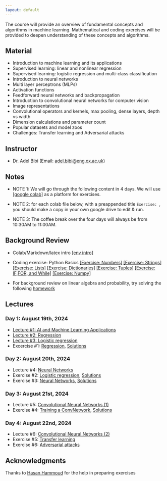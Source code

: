 ```yaml
---
layout: default
---
```


The course will provide an overview of fundamental concepts and algorithms in machine learning. Mathematical and coding exercises will be provided to deepen understanding of these concepts and algorithms.

## Material

* Introduction to machine learning and its applications
* Supervised learning: linear and nonlinear regression
* Supervised learning: logistic regression and multi-class classification 
* Introduction to neural networks
* Multi layer perceptrons (MLPs)
* Activation functions
* Feedforward neural networks and backpropagation
* Introduction to convolutional neural networks for computer vision
* Image representations
* Convolutional operators and kernels, max pooling, dense layers, depth vs width
* Dimension calculations and parameter count
* Popular datasets and model zoos
* Challenges: Transfer learning and Adversarial attacks

## Instructor
* Dr. Adel Bibi (Email: adel.bibi@eng.ox.ac.uk)


##  Notes

* NOTE 1: We will go through the following content in 4 days. We will use [[google colab]](https://colab.research.google.com/) as a platform for exercises.

* NOTE 2: for each colab file below, with a preappended title ``Exercise: ``, you should make a copy in your own google drive to edit & run.

* NOTE 3: The coffee break over the four days will always be from 10:30AM to 11:00AM.


## Background Review

* Colab/Markdown/latex intro [[env intro]](https://colab.research.google.com/drive/1DHVIdXVouXhQmnusmR-JLGBqT2_TsxCF?usp=sharing)

* Coding exercise: Python Basics [[Exercise: Numbers]](https://drive.google.com/file/d/1Dvi52KRhzs3DPfKk2S8xOoD-8Qkw_cWc/view?usp=sharing) [[Exercise: Strings]](https://drive.google.com/file/d/1W60mjg8OamaEcJUOwUSqHw-9sGsuEoRs/view?usp=sharing) [[Exercise: Lists]](https://drive.google.com/file/d/1rGgZ7PLKJlAOYCdfQYuGNum6XpLxsDJe/view?usp=sharing) [[Exercise: Dictionaries]](https://drive.google.com/file/d/1n3lnSxw95qQPgEBuETAcbBuzvP4q3AVi/view?usp=sharing) [[Exercise: Tuples]](https://drive.google.com/file/d/1ueSkcihb4pFvfO04-FUpQQLVvbklxfiA/view?usp=sharing) [[Exercise: IF,FOR, and While]](https://drive.google.com/file/d/1T9GW2bi8Tfm81-sFOt4oGS8DXyb2aJTV/view?usp=sharing) [[Exercise: Numpy]](https://drive.google.com/file/d/1ZPevA5ebIkOpRXENtGdP1QIfpLMgOy2Y/view?usp=sharing)

* For background review on linear algebra and probability, try solving the following [homework](https://drive.google.com/file/d/1hbyBNTDXqEk_6YGf47K0zgwJ2z9ilPZl/view?usp=sharing)


## Lectures
### Day 1: August 19th, 2024
* [Lecture #1: AI and Machine Learning Applications](https://docs.google.com/presentation/d/16BPOblC_rsZ63KKaONjh4sWHZofM6KIk/edit?usp=sharing&ouid=102364519369546893633&rtpof=true&sd=true)
* [Lecture #2: Regression](https://drive.google.com/file/d/19G10uGN-lovCgKEJu7Nw7GmtbmzufsnD/view?usp=sharing)
* [Lecture #3: Logistic regression](https://drive.google.com/file/d/1_rq6Fofle1jcJb6nr4tjKWNQf_kH_cIW/view?usp=sharing)
* Excercise #1: [Regression](https://drive.google.com/file/d/1LhyYDZJFx_XnnOshIDM440KpCW0O2ss5/view?usp=sharing), [Solutions](https://drive.google.com/file/d/17f8VIPAKd1yggilQlRqaqwKKw4TgTT0L/view?usp=sharing)

### Day 2: August 20th, 2024
* Lecture #4: [Neural Networks](https://drive.google.com/file/d/1Pm4sIO0KeLwQ7dayNNJl8i9oZnlgcEyp/view?usp=sharing)
* Exercise #2: [Logistic regression](https://drive.google.com/file/d/1D5lNEsB-pfYh5OVal4Nq-hxvKHKoOlPP/view?usp=sharing), [Solutions](https://drive.google.com/file/d/1M-ew-r4VYyQxqfG80Fn4SeroENTirVVd/view?usp=sharing)
* Exercise #3: [Neural Networks](https://drive.google.com/file/d/193O-DetZNEzCS71Vyd4rJRB_QX99_J0j/view?usp=sharing), [Solutions](https://drive.google.com/file/d/1JMenPClcQdNYVCxB6NvrrzH5JEFJfHQm/view?usp=sharing)

### Day 3: August 21st, 2024
* Lecture #5: [Convolutional Neural Networks (1)](https://drive.google.com/file/d/1J6NWWfWpyTwA3zi--bQAk60vCYeXIrtG/view?usp=sharing)
* Exercise #4: [Training a ConvNetwork](https://drive.google.com/file/d/1VRaL0Fk0-UJz767greK97zc0-K-3nb0T/view?usp=sharing), [Solutions](https://drive.google.com/file/d/1iOJGqpXIqvJZWwJKSNUYkaFR1TP75k5n/view?usp=sharing)

### Day 4: August 22nd, 2024
* Lecture #6: [Convolutional Neural Networks (2)](https://drive.google.com/file/d/1L3sgA5XvDduQ_OHPdHQMNAHsIXy205Ay/view?usp=sharing)
* Exercise #5: [Transfer learning](https://drive.google.com/file/d/15_f_06WwGXxRAu5X7RC9J13ubnUSSPYw/view?usp=sharing)
* Exercise #6: [Adversarial attacks](https://drive.google.com/file/d/1CMft1ZJQ0XHh8RIfO4AbA0Vapcnt5eTJ/view?usp=sharing)


## Acknowledgments
Thanks to [Hasan Hammoud]([https://www.linkedin.com/in/hasan-abed-al-kader-hammoud-56392a147/](https://hasanhammoud.com/)) for the help in preparing exercises
